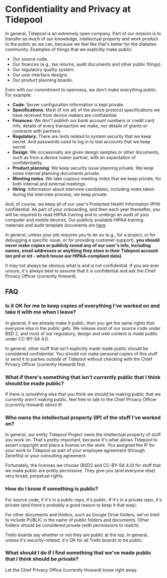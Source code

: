 # Confidentiality and Privacy at Tidepool

In general, Tidepool is an extremely open company. Part of our mission is to transfer as much of our knowledge, intellectual property and work product to the public as we can, because we feel like that's better for the diabetes community. Examples of things that we explicitly make public:
* Our source code.
* Our finances (e.g., tax returns, audit documents and other public filings).
* Our regulatory quality system.
* Our user interface designs.
* Our product planning boards.

Even with our commitment to openness, we don't make everything public. For example:
* **Code**: Server configuration information is kept private.
* **Specifications**: Most (if not all) of the device protocol specifications we have received from device makers are confidential.
* **Finances**: We don't publish our bank account numbers or credit card info, details of every transaction we make, nor details of grants or contracts with partners.
* **Regulatory**: There are tests related to system security that we keep secret. And passwords used to log in to test accounts that we keep secret.
* **Design**: We occasionally are given design samples or other documents, such as from a device maker partner, with an expectation of confidentiality.
* **Product planning**: We keep security issue planning private. We keep some internal planning documents private.
* **Meeting notes**: We take copious meeting notes that we keep private, for both internal and external meetings.
* **Hiring**: Information about interview candidates, including notes taken during the interview process, we keep private.

And, of course, we keep all of our user's Protected Health Information (PHI) confidential. As part of your onboarding, and then each year thereafter, you will be required to read HIPAA training and to undergo an audit of your computer and mobile devices. Our publicly available HIPAA training materials and audit template documents are [here](https://drive.google.com/open?id=0B_hEFGzOB67gSERseGFTem92SW8).

In general, unless your job requires you to do so (e.g., for a project, or for debugging a specific issue, or for providing customer support), **you should never make copies or publicly reveal any of our user's info, including names, email addresses or anything they store in their Tidepool account (on prd or int - which house our HIPAA-compliant data).**

It may not always be obvious what is and is not confidential. If you are ever unsure, it's always best to assume that it is confidential and ask the Chief Privacy Officer (currently Howard).

## FAQ

### Is it OK for me to keep copies of everything I've worked on and take it with me when I leave? 

In general, if we already make it public, then you get the same rights that everyone else in the public gets. We release most of our source code under BSD 2, and most of our regulatory, design and web content is made public under CC-BY-SA 4.0.

In general, other stuff that isn't explicitly made made public should be considered confidential. You should not make personal copies of this stuff or send it to parties outside of Tidepool without checking with the Chief Privacy Officer (currently Howard) first.

### What if there's something that isn't currently public that I think should be made public?

If there is something else that you think we should be making public that we currently aren't making public, feel free to talk to the Chief Privacy Officer (currently Howard) about it!

### Who owns the intellectual property (IP) of the stuff I've worked on?

In general, our entity Tidepool Project owns the intellectual property of stuff you work on. That's pretty important, because it's what allows Tidepool to assert copyright and place a license on the work. You assigned the IP for your work to Tidepool as part of your employee agreement (through Zenefits) or your consulting agreement.

Fortunately, the licenses we choose (BSD2 and CC-BY-SA 4.0) for stuff that we make public are pretty permissive. They give you (and everyone else) very broad, perpetual rights.

### How do I know if something is public?

For source code, if it's in a public repo, it's public. If it's in a private repo, it's private (and there's probably a good reason to keep it that way).

For other documents and folders, such as Google Drive folders, we've tried to include PUBLIC in the name of public folders and documents. Other folders should be considered private (with permissions to match).

Trello boards say whether or not they are public at the top. In general, unless it's security-related, it's OK for all Trello boards to be public.

### What should I do if I find something that we've made public that I think should be private?

Let the Chief Privacy Office (currently Howard) know right away.